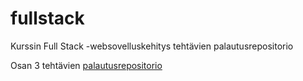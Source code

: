 # fullstack

Kurssin Full Stack -websovelluskehitys tehtävien palautusrepositorio

Osan 3 tehtävien [palautusrepositorio](https://github.com/eveliinaalikoski/PhonebookFullstack)
